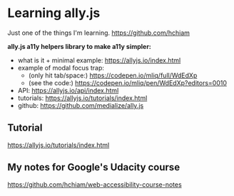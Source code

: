 # Learning ally.js

Just one of the things I'm learning. https://github.com/hchiam

**ally.js a11y helpers library to make a11y simpler:**

- what is it + minimal example: https://allyjs.io/index.html
- example of modal focus trap:
  - (only hit tab/space:) https://codepen.io/mliq/full/WdEdXp
  - (see the code:) https://codepen.io/mliq/pen/WdEdXp?editors=0010
- API: https://allyjs.io/api/index.html
- tutorials: https://allyjs.io/tutorials/index.html
- github: https://github.com/medialize/ally.js

## Tutorial

https://allyjs.io/tutorials/index.html

## My notes for Google's Udacity course

https://github.com/hchiam/web-accessibility-course-notes
